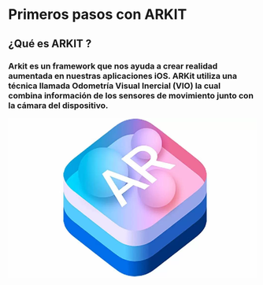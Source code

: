 # Primeros pasos con ARKIT

## ¿Qué es ARKIT ?

### Arkit es un framework que nos ayuda a crear realidad aumentada en nuestras aplicaciones iOS. ARKit utiliza una técnica llamada Odometría Visual Inercial (VIO) la cual combina  información de los sensores de movimiento junto con la cámara del dispositivo.

![GitHub Repository](imagesReadme/logo.png "Arkit")
